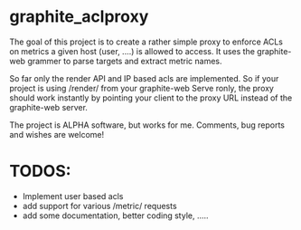 graphite_aclproxy
=================

The goal of this project is to create a rather simple proxy to enforce ACLs on metrics a given host (user, ....) is allowed to access. It uses the graphite-web grammer to parse targets and extract metric names.

So far only the render API and IP based acls are implemented. So if your project is using /render/ from your graphite-web Serve ronly, the proxy should work instantly by pointing your client to the proxy URL instead of the graphite-web server.

The project is ALPHA software, but works for me. Comments, bug reports and wishes are welcome!

TODOS:
=================

  * Implement user based acls
  * add support for various /metric/ requests
  * add some documentation, better coding style, .....
